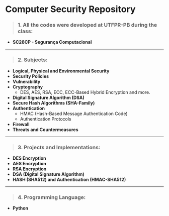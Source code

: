 # Computer Security Repository

>### 1. All the codes were developed at UTFPR-PB during the class: 
- **SC28CP - Segurança Computacional**
---
>### 2. Subjects:
- **Logical, Physical and Environmental Security**
- **Security Policies**
- **Vulnerability**
- **Cryptography**
    - DES, AES, RSA, ECC, ECC-Based Hybrid Encryption and more.
- **Digital Signature Algorithm (DSA)**
- **Secure Hash Algorithms (SHA-Family)**
- **Authentication**
    - HMAC (Hash-Based Message Authentication Code)
    - Authentication Protocols
- **Firewall**
- **Threats and Countermeasures**
---
>### 3. Projects and Implementations:
- **DES Encryption**
- **AES Encryption**
- **RSA Encryption**
- **DSA (Digital Signature Algorithm)**
- **HASH (SHA512) and Authentication (HMAC-SHA512)**
---
>### 4. Programming Language: 
- **Python**


